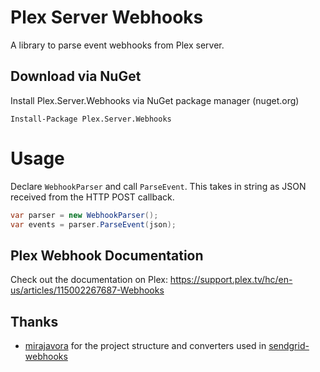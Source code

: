 # Plex Server Webhooks

A library to parse event webhooks from Plex server.

## Download via NuGet
Install Plex.Server.Webhooks via NuGet package manager (nuget.org)

	Install-Package Plex.Server.Webhooks

# Usage

Declare `WebhookParser` and call `ParseEvent`. This takes in string as JSON received from the HTTP POST callback.
```csharp
var parser = new WebhookParser();
var events = parser.ParseEvent(json);
```

## Plex Webhook Documentation

Check out the documentation on Plex:
https://support.plex.tv/hc/en-us/articles/115002267687-Webhooks

## Thanks

* [mirajavora](https://github.com/mirajavora) for the project structure and converters used in [sendgrid-webhooks](https://github.com/mirajavora/sendgrid-webhooks)
